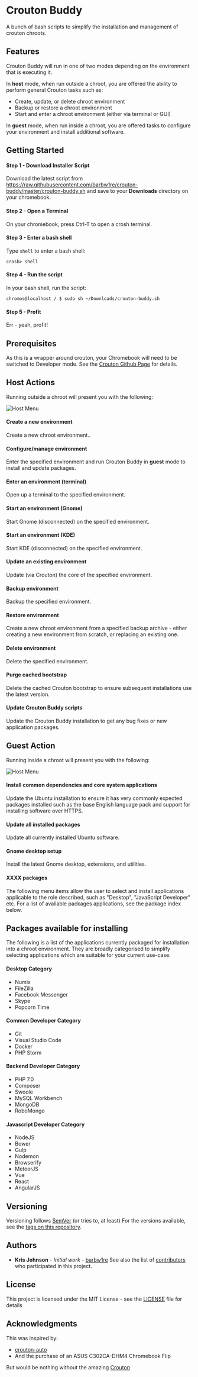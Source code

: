 # Crouton Buddy

A bunch of bash scripts to simplify the installation and management of crouton chroots.

## Features

Crouton Buddy will run in one of two modes depending on the environment that is executing it.

In **host** mode, when run outside a chroot, you are offered the ability to perform general Crouton tasks such as:

* Create, update, or delete chroot environment
* Backup or restore a chroot environment
* Start and enter a chroot environment (either via terminal or GUI)

In **guest** mode, when run inside a chroot, you are offered tasks to configure your environment and install additional software.

## Getting Started

#### Step 1 - Download Installer Script

Download the latest script from https://raw.githubusercontent.com/barbw1re/crouton-buddy/master/crouton-buddy.sh and save to your **Downloads** directory on your chromebook.

#### Step 2 - Open a Terminal

On your chromebook, press Ctrl-T to open a crosh terminal.

#### Step 3 - Enter a bash shell

Type `shell` to enter a bash shell:
```
crosh> shell
```

#### Step 4 - Run the script

In your bash shell, run the script:
```
chromos@localhost / $ sudo sh ~/Downloads/crouton-buddy.sh
```

#### Step 5 - Profit

Err - yeah, profit!

## Prerequisites

As this is a wrapper around crouton, your Chromebook will need to be switched to Developer mode. See the [Crouton Github Page](https://github.com/dnschneid/crouton) for details.

## Host Actions

Running outside a chroot will present you with the following:

![Host Menu](https://raw.githubusercontent.com/barbw1re/crouton-buddy/assets/host-menu.png)

#### Create a new environment

Create a new chroot environment..

#### Configure/manage environment

Enter the specified environment and run Crouton Buddy in **guest** mode to install and update packages.

#### Enter an environment (terminal)

Open up a terminal to the specified environment.

#### Start an environment (Gnome)

Start Gnome (disconnected) on the specified environment.

#### Start an environment (KDE)

Start KDE (disconnected) on the specified environment.

#### Update an existing environment

Update (via Crouton) the core of the specified environment.

#### Backup environment

Backup the specified environment.

#### Restore environment

Create a new chroot environment from a specified backup archive - either creating a new environment from scratch, or replacing an existing one.

#### Delete environment

Delete the specified environment.

#### Purge cached bootstrap

Delete the cached Crouton bootstrap to ensure subsequent installations use the latest version.

#### Update Crouton Buddy scripts

Update the Crouton Buddy installation to get any bug fixes or new application packages.

## Guest Action

Running inside a chroot will present you with the following:

![Host Menu](https://raw.githubusercontent.com/barbw1re/crouton-buddy/assets/guest-menu.png)

#### Install common dependencies and core system applications

Update the Ubuntu installation to ensure it has very commonly expected packages installed such as the base English language pack and support for installing software over HTTPS.

#### Update all installed packages

Update all currently installed Ubuntu software.

#### Gnome desktop setup

Install the latest Gnome desktop, extensions, and utilities.

#### XXXX packages

The following menu items allow the user to select and install applications applicable to the role described, such as "Desktop", "JavaScript Developer" etc. For a list of available packages applications, see the package index below.

## Packages available for installing

The following is a list of the applications currently packaged for installation into a chroot environment. They are broadly categorised to simplify selecting applications which are suitable for your current use-case.

#### Desktop Category

* Numix
* FileZilla
* Facebook Messenger
* Skype
* Popcorn Time

#### Common Developer Category

* Git
* Visual Studio Code
* Docker
* PHP Storm

#### Backend Developer Category

* PHP 7.0
* Composer
* Swoole
* MySQL Workbench
* MongoDB
* RoboMongo

#### Javascript Developer Category

* NodeJS
* Bower
* Gulp
* Nodemon
* Browserify
* MeteorJS
* Vue
* React
* AngularJS

## Versioning

Versioning follows [SemVer](http://semver.org/) (or tries to, at least) For the versions available, see the [tags on this repository](https://github.com/barbw1re/crouton-buddy/tags).

## Authors

* **Kris Johnson** - *Initial work* - [barbw1re](https://github.com/barbw1re)
See also the list of [contributors](https://github.com/barbw1re/crouton-buddy/graphs/contributors) who participated in this project.

## License

This project is licensed under the MIT License - see the [LICENSE](LICENSE) file for details

## Acknowledgments

This was inspired by:

* [crouton-auto](https://github.com/andrewbrg/crouton-auto)
* And the purchase of an ASUS C302CA-DHM4 Chromebook Flip

But would be nothing without the amazing [Crouton](https://github.com/dnschneid/crouton)
